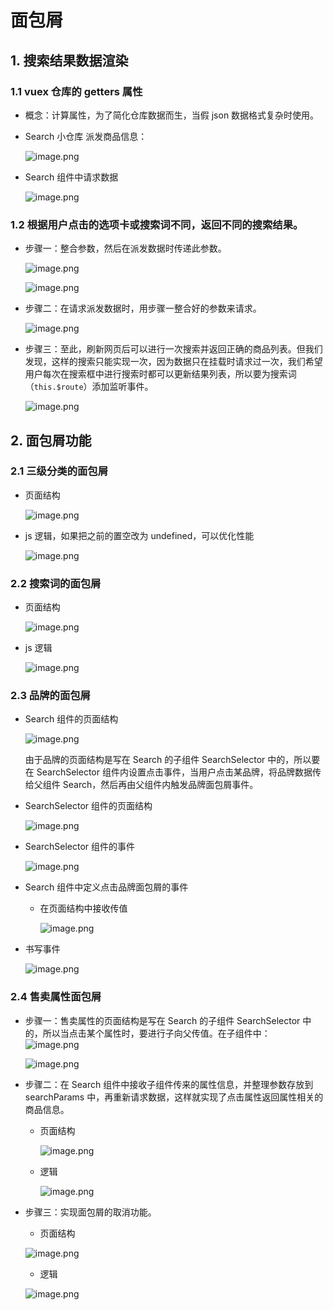 # 面包屑

## 1. 搜索结果数据渲染

### 1.1 vuex 仓库的 getters 属性

- 概念：计算属性，为了简化仓库数据而生，当假 json 数据格式复杂时使用。
- Search 小仓库 派发商品信息：

  ![image.png](/images/面包屑1.png)

- Search 组件中请求数据

  ![image.png](/images/面包屑2.png)

### 1.2 根据用户点击的选项卡或搜索词不同，返回不同的搜索结果。

- 步骤一：整合参数，然后在派发数据时传递此参数。

  ![image.png](/images/面包屑3.png)

  ![image.png](/images/面包屑4.png)

- 步骤二：在请求派发数据时，用步骤一整合好的参数来请求。

  ![image.png](/images/面包屑5.png)

- 步骤三：至此，刷新网页后可以进行一次搜索并返回正确的商品列表。但我们发现，这样的搜索只能实现一次，因为数据只在挂载时请求过一次，我们希望用户每次在搜索框中进行搜索时都可以更新结果列表，所以要为搜索词（`this.$route`）添加监听事件。

  ![image.png](/images/面包屑6.png)

## 2. 面包屑功能

### 2.1 三级分类的面包屑

- 页面结构

  ![image.png](/images/面包屑7.png)

- js 逻辑，如果把之前的置空改为 undefined，可以优化性能

  ![image.png](/images/面包屑8.png)

### 2.2 搜索词的面包屑

- 页面结构

  ![image.png](/images/面包屑9.png)

- js 逻辑

  ![image.png](/images/面包屑10.png)

### 2.3 品牌的面包屑

- Search 组件的页面结构

  ![image.png](/images/面包屑11.png)

  由于品牌的页面结构是写在 Search 的子组件 SearchSelector 中的，所以要在 SearchSelector 组件内设置点击事件，当用户点击某品牌，将品牌数据传给父组件 Search，然后再由父组件内触发品牌面包屑事件。

- SearchSelector 组件的页面结构

  ![image.png](/images/面包屑12.png)

- SearchSelector 组件的事件

  ![image.png](/images/面包屑13.png)

- Search 组件中定义点击品牌面包屑的事件

  - 在页面结构中接收传值

    ![image.png](/images/面包屑14.png)

- 书写事件

  ![image.png](/images/面包屑15.png)

### 2.4 售卖属性面包屑

- 步骤一：售卖属性的页面结构是写在 Search 的子组件 SearchSelector 中的，所以当点击某个属性时，要进行子向父传值。在子组件中：
  ![image.png](/images/面包屑16.png)

  ![image.png](/images/面包屑17.png)

- 步骤二：在 Search 组件中接收子组件传来的属性信息，并整理参数存放到 searchParams 中，再重新请求数据，这样就实现了点击属性返回属性相关的商品信息。

  - 页面结构

    ![image.png](/images/面包屑18.png)

  - 逻辑

    ![image.png](/images/面包屑19.png)

- 步骤三：实现面包屑的取消功能。

  - 页面结构

  ![image.png](/images/面包屑20.png)

  - 逻辑

  ![image.png](/images/面包屑21.png)
